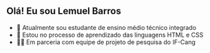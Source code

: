 ## Olá! Eu sou Lemuel Barros



- 🔭 Atualmente sou estudante de ensino médio técnico integrado
- 🌱 Estou no processo de aprendizado das linguagens HTML e CSS
- 🐱‍🏍 Em parceria com equipe de projeto de pesquisa do IF-Cang


   

